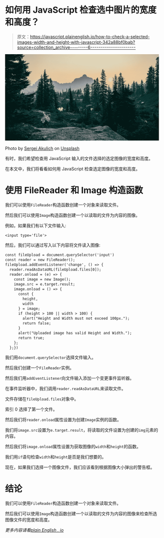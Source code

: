 # 如何用 JavaScript 检查选中图片的宽度和高度？

> 原文：<https://javascript.plainenglish.io/how-to-check-a-selected-images-width-and-height-with-javascript-342a88bf0bab?source=collection_archive---------6----------------------->

![](img/781ca100b565d08803b012d555be5fa3.png)

Photo by [Sergei Akulich](https://unsplash.com/@sakulich?utm_source=medium&utm_medium=referral) on [Unsplash](https://unsplash.com?utm_source=medium&utm_medium=referral)

有时，我们希望检查用 JavaScript 输入的文件选择的选定图像的宽度和高度。

在本文中，我们将看看如何用 JavaScript 检查选定图像的宽度和高度。

# 使用 FileReader 和 Image 构造函数

我们可以使用`FileReader`构造函数创建一个对象来读取文件。

然后我们可以使用`Image`构造函数创建一个以读取的文件为内容的图像。

例如，如果我们有以下文件输入:

```
<input type='file'>
```

然后，我们可以通过写入以下内容将文件读入图像:

```
const fileUpload = document.querySelector('input')
const reader = new FileReader();
fileUpload.addEventListener('change', () => {
  reader.readAsDataURL(fileUpload.files[0]);
  reader.onload = (e) => {
    const image = new Image();
    image.src = e.target.result;
    image.onload = () => {
      const {
        height,
        width
      } = image;
      if (height > 100 || width > 100) {
        alert("Height and Width must not exceed 100px.");
        return false;
      }
      alert("Uploaded image has valid Height and Width.");
      return true;
    };
  };})
```

我们用`document.querySelector`选择文件输入。

然后我们创建一个`FileReader`实例。

然后我们用`addEventListener`向文件输入添加一个变更事件监听器。

在事件监听器中，我们调用`reader.readAsDataURL`来读取文件。

文件存储在`fileUpload.files`对象中。

索引 0 选择了第一个文件。

然后我们将`reader.onload`属性设置为创建`Image`实例的函数。

我们将`image.src`设置为`e.target.result`，将读取的文件设置为创建的`img`元素的内容。

然后我们将`image.onload`属性设置为获取图像的`width`和`height`的函数。

我们用`if`语句检查`width`和`height`是否是我们想要的。

现在，如果我们选择一个图像文件，我们应该看到根据图像大小弹出的警告框。

# 结论

我们可以使用`FileReader`构造函数创建一个对象来读取文件。

然后我们可以使用`Image`构造函数创建一个以读取的文件为内容的图像来检查所选图像文件的宽度和高度。

*更多内容请看*[*plain English . io*](http://plainenglish.io/)